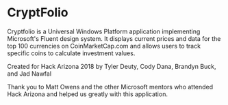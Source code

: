 # CryptFolio

Cryptfolio is a Universal Windows Platform application implementing Microsoft's Fluent design system. It displays current prices and data for the top 100 currencies on CoinMarketCap.com and allows users to track specific coins to calculate investment values.

Created for Hack Arizona 2018 by Tyler Deuty, Cody Dana, Brandyn Buck, and Jad Nawfal

Thank you to Matt Owens and the other Microsoft mentors who attended Hack Arizona and helped us greatly with this application.
